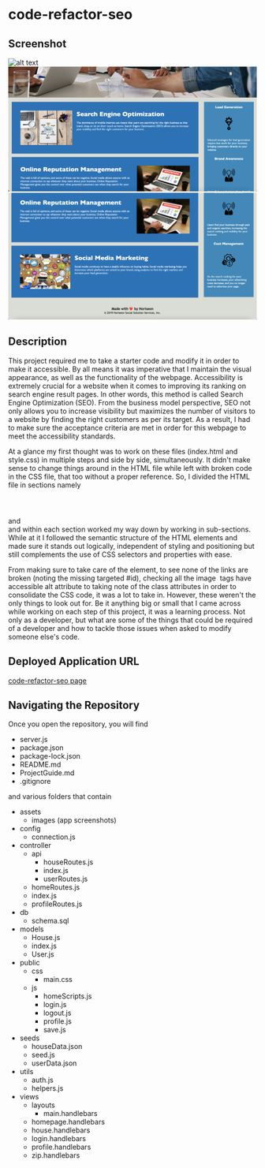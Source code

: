 # code-refactor-seo


## Screenshot
![alt text](assets/images/final-page/final-page-1.png)
![alt text](assets/images/final-page/final-page-2.png)
![alt text](assets/images/final-page/final-page-3.png)


## Description 
This project required me to take a starter code and modify it in order to make it accessible. By all means it was imperative that I maintain the visual appearance, as well as the functionality of the webpage. Accessibility is extremely crucial for a website when it comes to improving its ranking on search engine result pages. In other words, this method is called Search Engine Optimization (SEO). From the business model perspective, SEO not only allows you to increase visibility but maximizes the number of visitors to a website by finding the right customers as per its target. As a result, I had to make sure the acceptance criteria are met in order for this webpage to meet the accessibility standards.  

At a glance my first thought was to work on these files (index.html and style.css) in multiple steps and side by side, simultaneously. It didn't make sense to change things around in the HTML file while left with broken code in the CSS file, that too without a proper reference. So, I divided the HTML file in sections namely <header></header> <main></main> and <aside></aside> and within each section worked my way down by working in sub-sections. While at it I followed the semantic structure of the HTML elements and made sure it stands out logically, independent of styling and positioning but still complements the use of CSS selectors and properties with ease. 

From making sure to take care of the <title></title> element, to see none of the <a> links are broken (noting the missing targeted #id), checking all the image <img/> tags have accessible alt attribute to taking note of the class attributes in order to consolidate the CSS code, it was a lot to take in. However, these weren't the only things to look out for. Be it anything big or small that I came across while working on each step of this project, it was a learning process. Not only as a developer, but what are some of the things that could be required of a developer and how to tackle those issues when asked to modify someone else's code. 


## Deployed Application URL
[code-refactor-seo page](https://ssharmin0029.github.io/code-refactor-seo/)







## Navigating the Repository

Once you open the repository, you will find

* server.js 
* package.json
* package-lock.json
* README.md
* ProjectGuide.md
* .gitignore

and various folders that contain 

- assets
  - images (app screenshots)
- config 
  - connection.js
- controller
  - api
    - houseRoutes.js
    - index.js
    - userRoutes.js
  - homeRoutes.js
  - index.js
  - profileRoutes.js
- db
  - schema.sql
- models
  - House.js
  - index.js
  - User.js
- public
  - css
    - main.css
  - js
    - homeScripts.js
    - login.js
    - logout.js
    - profile.js
    - save.js
- seeds
  - houseData.json
  - seed.js
  - userData.json 
- utils 
  - auth.js
  - helpers.js
- views
  - layouts
    - main.handlebars
  - homepage.handlebars
  - house.handlebars
  - login.handlebars
  - profile.handlebars
  - zip.handlebars
